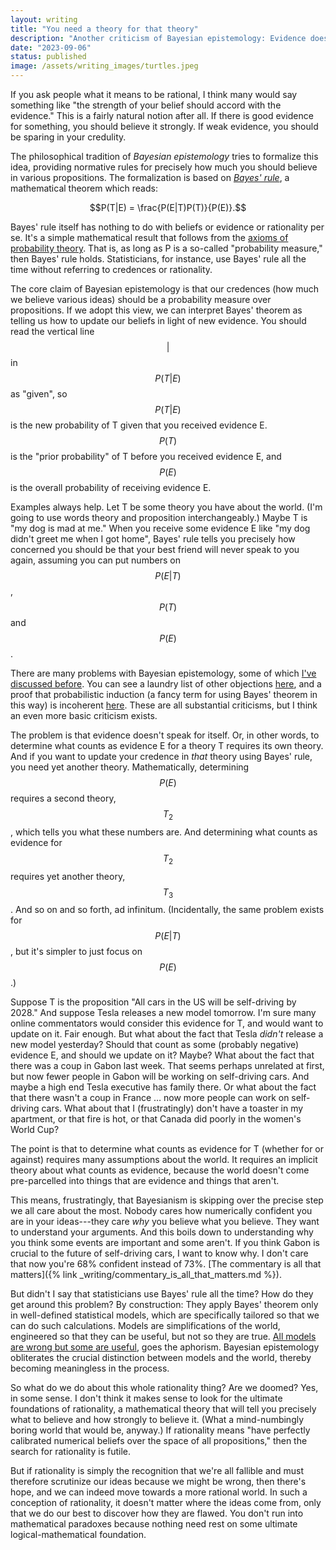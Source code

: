 ```yaml
---
layout: writing
title: "You need a theory for that theory"
description: "Another criticism of Bayesian epistemology: Evidence doesn't speak for itself" 
date: "2023-09-06" 
status: published
image: /assets/writing_images/turtles.jpeg
---
```



If you ask people what it means to be rational, I think many would say something like "the strength of your belief should accord with the evidence." This is a fairly natural notion after all. If there is good evidence for something, you should believe it strongly. If weak evidence, you should be sparing in your credulity.

The philosophical tradition of _Bayesian epistemology_ tries to formalize this idea, providing normative rules for precisely how much you should believe in various propositions. The formalization is based on [_Bayes' rule_](https://en.wikipedia.org/wiki/Bayes%27_theorem), a mathematical theorem which reads:

$$P(T|E) = \frac{P(E|T)P(T)}{P(E)}.$$

Bayes' rule itself has nothing to do with beliefs or evidence or rationality per se. It's a simple mathematical result that follows from the [axioms of probability theory](https://en.wikipedia.org/wiki/Probability_axioms). That is, as long as P is a so-called "probability measure," then Bayes' rule holds. Statisticians, for instance, use Bayes' rule all the time without referring to credences or rationality.

The core claim of Bayesian epistemology is that our credences (how much we believe various ideas) should be a probability measure over propositions. If we adopt this view, we can interpret Bayes' theorem as telling us how to update our beliefs in light of new evidence. You should read the vertical line $$\vert$$ in $$P(T\vert E)$$ as "given", so $$P(T\vert E)$$ is the new probability of T given that you received evidence E. $$P(T)$$ is the "prior probability" of T before you received evidence E, and $$P(E)$$ is the overall probability of receiving evidence E.

Examples always help. Let T be some theory you have about the world. (I'm going to use words theory and proposition interchangeably.) Maybe T is "my dog is mad at me." When you receive some evidence E like "my dog didn't greet me when I got home", Bayes' rule tells you precisely how concerned you should be that your best friend will never speak to you again, assuming you can put numbers on $$P(E\vert T)$$, $$P(T)$$ and $$P(E)$$.

There are many problems with Bayesian epistemology, some of which [I've discussed before](https://medium.com/conjecture-magazine/pascals-mugging-and-the-poverty-of-the-expected-value-calculus-70b190d953cd/). You can see a laundry list of other objections [here](https://plato.stanford.edu/entries/epistemology-bayesian/#IssuAbouDiacNorm), and a proof that probabilistic induction (a fancy term for using Bayes' theorem in this way) is incoherent [here](https://arxiv.org/pdf/2107.00749.pdf). These are all substantial criticisms, but I think an even more basic criticism exists.

The problem is that evidence doesn't speak for itself. Or, in other words, to determine what counts as evidence E for a theory T requires its own theory. And if you want to update your credence in _that_ theory using Bayes' rule, you need yet another theory. Mathematically, determining $$P(E)$$  requires a second theory, $$T_2$$, which tells you what these numbers are. 
And determining what counts as evidence for $$T_2$$ requires yet another theory, $$T_3$$. And so on and so forth, ad infinitum. 
(Incidentally, the same problem exists for $$P(E\vert T)$$, but it's simpler to just focus on $$P(E)$$.) 

Suppose T is the proposition "All cars in the US will be self-driving by 2028." And suppose Tesla releases a new model tomorrow. I'm sure many online commentators would consider this evidence for T, and would want to update on it.  Fair enough. But what about the fact that Tesla _didn't_ release a new model yesterday? Should that count as some (probably negative) evidence E, and should we update on it? Maybe? What about the fact that there was a coup in Gabon last week. That seems perhaps unrelated at first, but now fewer people in Gabon will be working on self-driving cars. And maybe a high end Tesla executive has family there. Or what about the fact that there wasn't a coup in France … now more people can work on self-driving cars. What about that I (frustratingly) don't have a toaster in my apartment, or that fire is hot, or that Canada did poorly in the women's World Cup?

The point is that to determine what counts as evidence for T (whether for or against) requires many assumptions about the world. It requires an implicit theory about what counts as evidence, because the world doesn't come pre-parcelled into things that are evidence and things that aren't.

This means, frustratingly, that Bayesianism is skipping over the precise step we all care about the most. Nobody cares how numerically confident you are in your ideas---they care _why_ you believe what you believe. They want to understand your arguments. And this boils down to understanding why you think some events are important and some aren't. If you think Gabon is crucial to the future of self-driving cars, I want to know why. I don't care that now you're 68% confident instead of 73%. [The commentary is all that matters]({% link _writing/commentary_is_all_that_matters.md %}). 

But didn't I say that statisticians use Bayes' rule all the time? How do they get around this problem? By construction: They apply Bayes' theorem only in well-defined statistical models, which are specifically tailored so that we can do such calculations. Models are simplifications of the world, engineered so that they can be useful, but not so they are true. [All models are wrong but some are useful](https://en.wikipedia.org/wiki/All_models_are_wrong), goes the aphorism. Bayesian epistemology obliterates the crucial distinction between models and the world, thereby becoming meaningless in the process.

So what do we do about this whole rationality thing? Are we doomed? Yes, in some sense. I don't think it makes sense to look for the ultimate foundations of rationality, a mathematical theory that will tell you precisely what to believe and how strongly to believe it. (What a mind-numbingly boring world that would be, anyway.) If rationality means "have perfectly calibrated numerical beliefs over the space of all propositions," then the search for rationality is futile.

But if rationality is simply the recognition that we're all fallible and must therefore scrutinize our ideas because we might be wrong, then there's hope, and we can indeed move towards a more rational world. In such a conception of rationality, it doesn't matter where the ideas come from, only that we do our best to discover how they are flawed. You don't run into mathematical paradoxes because nothing need rest on some ultimate logical-mathematical foundation.